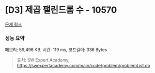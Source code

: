 # [D3] 제곱 팰린드롬 수 - 10570 

[문제 링크](https://swexpertacademy.com/main/code/problem/problemDetail.do?contestProbId=AXO72aaqPrcDFAXS) 

### 성능 요약

메모리: 59,496 KB, 시간: 119 ms, 코드길이: 336 Bytes



> 출처: SW Expert Academy, https://swexpertacademy.com/main/code/problem/problemList.do